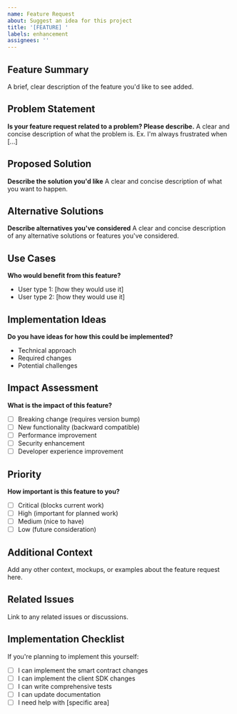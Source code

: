 ```yaml
---
name: Feature Request
about: Suggest an idea for this project
title: '[FEATURE] '
labels: enhancement
assignees: ''
---
```


## Feature Summary
A brief, clear description of the feature you'd like to see added.

## Problem Statement
**Is your feature request related to a problem? Please describe.**
A clear and concise description of what the problem is. Ex. I'm always frustrated when [...]

## Proposed Solution
**Describe the solution you'd like**
A clear and concise description of what you want to happen.

## Alternative Solutions
**Describe alternatives you've considered**
A clear and concise description of any alternative solutions or features you've considered.

## Use Cases
**Who would benefit from this feature?**
- User type 1: [how they would use it]
- User type 2: [how they would use it]

## Implementation Ideas
**Do you have ideas for how this could be implemented?**
- Technical approach
- Required changes
- Potential challenges

## Impact Assessment
**What is the impact of this feature?**
- [ ] Breaking change (requires version bump)
- [ ] New functionality (backward compatible)
- [ ] Performance improvement
- [ ] Security enhancement
- [ ] Developer experience improvement

## Priority
**How important is this feature to you?**
- [ ] Critical (blocks current work)
- [ ] High (important for planned work)
- [ ] Medium (nice to have)
- [ ] Low (future consideration)

## Additional Context
Add any other context, mockups, or examples about the feature request here.

## Related Issues
Link to any related issues or discussions.

## Implementation Checklist
If you're planning to implement this yourself:
- [ ] I can implement the smart contract changes
- [ ] I can implement the client SDK changes
- [ ] I can write comprehensive tests
- [ ] I can update documentation
- [ ] I need help with [specific area]
